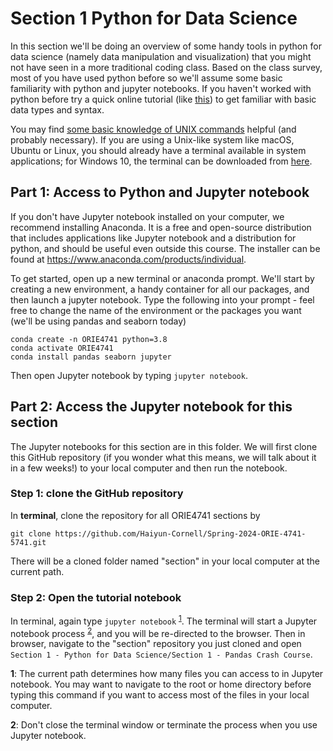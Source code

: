 # Section 1 Python for Data Science

In this section we'll be doing an overview of some handy tools in python for data science (namely data manipulation and visualization) that you might not have seen in a more traditional coding class. Based on the class survey, most of you have used python before so we'll assume some basic familiarity with python and jupyter notebooks. If you haven't worked with python before try a quick online tutorial (like [this](https://www.learnpython.org/)) to get familiar with basic data types and syntax.

You may find [some basic knowledge of UNIX commands](http://mally.stanford.edu/~sr/computing/basic-unix.html) helpful (and probably necessary). If you are using a Unix-like system like macOS, Ubuntu or Linux, you should already have a terminal available in system applications; for Windows 10, the terminal can be downloaded from [here](https://www.microsoft.com/en-us/p/windows-terminal/9n0dx20hk701?activetab=pivot:overviewtab).  

## Part 1: Access to Python and Jupyter notebook

If you don't have Jupyter notebook installed on your computer, we recommend installing Anaconda. It is a free and open-source distribution that includes applications like Jupyter notebook and a distribution for python, and should be useful even outside this course. The installer can be found at <https://www.anaconda.com/products/individual>. 

To get started, open up a new terminal or anaconda prompt. We'll start by creating a new environment, a handy container for all our packages, and then launch a jupyter notebook. Type the following into your prompt - feel free to change the name of the environment or the packages you want (we'll be using pandas and seaborn today)

```
conda create -n ORIE4741 python=3.8
conda activate ORIE4741
conda install pandas seaborn jupyter
```
Then open Jupyter notebook by typing `jupyter notebook`. 

## Part 2: Access the Jupyter notebook for this section

The Jupyter notebooks for this section are in this folder. We will first clone this GitHub repository (if you wonder what this means, we will talk about it in a few weeks!) to your local computer and then run the notebook.

### Step 1: clone the GitHub repository

In **terminal**, clone the repository for all ORIE4741 sections by

```
git clone https://github.com/Haiyun-Cornell/Spring-2024-ORIE-4741-5741.git
```

There will be a cloned folder named "section" in your local computer at the current path.

### Step 2: Open the tutorial notebook

In terminal, again type `jupyter notebook` <sup id="a1">[1](#f1)</sup>. The terminal will start a Jupyter notebook process <sup id="a2">[2](#f2)</sup>, and you will be re-directed to the browser. Then in browser, navigate to the "section" repository you just cloned and open `Section 1 - Python for Data Science/Section 1 - Pandas Crash Course`.

<b id="f1">1</b>: The current path determines how many files you can access to in Jupyter notebook. You may want to navigate to the root or home directory before typing this command if you want to access most of the files in your local computer. 

<b id="f2">2</b>: Don't close the terminal window or terminate the process when you use Jupyter notebook.

